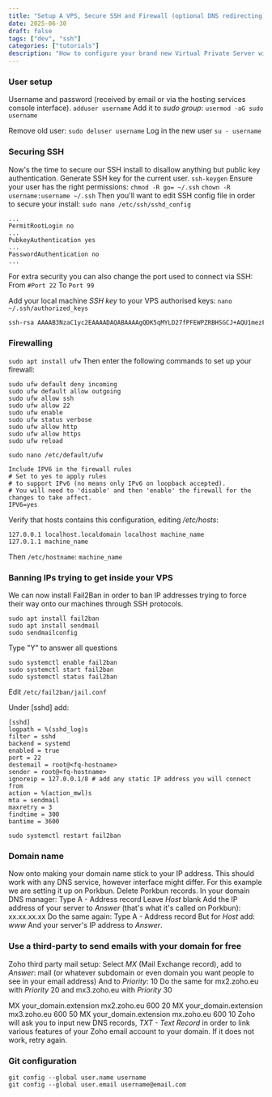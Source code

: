 ```yaml
---
title: "Setup A VPS, Secure SSH and Firewall (optional DNS redirecting)"
date: 2025-06-30
draft: false
tags: ["dev", "ssh"]
categories: ["tutorials"]
description: "How to configure your brand new Virtual Private Server with a secure access and a peace of mind."
---
```

### User setup
Username and password (received by email or via the hosting services console interface).
`adduser username`
Add it to *sudo group*:
`usermod -aG sudo username`

Remove old user:
`sudo deluser username`
Log in the new user
`su - username`
  
### Securing SSH
Now's the time to secure our SSH install to disallow anything but public key authentication.
Generate SSH key for the current user.
`ssh-keygen`
Ensure your user has the right permissions:
`chmod -R go= ~/.ssh`
`chown -R username:username ~/.ssh`
Then you'll want to edit SSH config file in order to secure your install:
`sudo nano /etc/ssh/sshd_config`
```
...
PermitRootLogin no
...
PubkeyAuthentication yes
...
PasswordAuthentication no
...
```
  
For extra security you can also change the port used to connect via SSH:
From `#Port 22`
To `Port 99`
  
Add your local machine *SSH key* to your VPS authorised keys:
`nano ~/.ssh/authorized_keys`
```bash
ssh-rsa AAAAB3NzaC1yc2EAAAADAQABAAAAgQDK5qMYLD27fPFEWPZRBHSGCJ+AQU1mezF9qFfnHEL7wq76mPY7ZAkzkF2RRUKdo0d8iCFKwlJbXHTiR01SmuL2SjuNcjeZt8w6ACcsa9ogBAsIuLuT/zChnBjLyk2GCRHNbIJBtP7TNSDOUQy+0RbARec+TGblW/ZGaSOLwd/YZQ== local_machine_name
```
  
### Firewalling
`sudo apt install ufw`
Then enter the following commands to set up your firewall:
```
sudo ufw default deny incoming
sudo ufw default allow outgoing
sudo ufw allow ssh
sudo ufw allow 22
sudo ufw enable
sudo ufw status verbose
sudo ufw allow http
sudo ufw allow https
sudo ufw reload
```
`sudo nano /etc/default/ufw`
```
Include IPV6 in the firewall rules
# Set to yes to apply rules
# to support IPv6 (no means only IPv6 on loopback accepted).
# You will need to 'disable' and then 'enable' the firewall for the changes to take affect.
IPV6=yes
```
Verify that hosts contains this configuration, editing */etc/hosts*:
```
127.0.0.1 localhost.localdomain localhost machine_name
127.0.1.1 machine_name
```
Then `/etc/hostname`:
`machine_name`
  
### Banning IPs trying to get inside your VPS
We can now install Fail2Ban in order to ban IP addresses trying to force their way onto our machines through SSH protocols.
```
sudo apt install fail2ban
sudo apt install sendmail
sudo sendmailconfig
```
Type "Y" to answer all questions
```
sudo systemctl enable fail2ban
sudo systemctl start fail2ban
sudo systemctl status fail2ban
```
Edit `/etc/fail2ban/jail.conf`

Under [sshd] add:
```
[sshd]
logpath = %(sshd_log)s
filter = sshd
backend = systemd
enabled = true
port = 22
destemail = root@<fq-hostname>
sender = root@<fq-hostname>
ignoreip = 127.0.0.1/8 # add any static IP address you will connect from
action = %(action_mwl)s
mta = sendmail
maxretry = 3
findtime = 300
bantime = 3600
```
`sudo systemctl restart fail2ban`
  
### Domain name
Now onto making your domain name stick to your IP address. This should work with any DNS service, however interface might differ. For this example we are setting it up on Porkbun.
Delete Porkbun records.
In your domain DNS manager:
Type A - Address record
Leave *Host* blank
Add the IP address of your server to *Answer* (that's what it's called on Porkbun):
xx.xx.xx.xx
Do the same again:
Type A - Address record
But for *Host* add:
*www*
And your server's IP address to *Answer*.
  
### Use a third-party to send emails with your domain for free
Zoho third party mail setup:
Select *MX* (Mail Exchange record), add to *Answer*:
mail (or whatever subdomain or even domain you want people to see in your email address)
And to *Priority*:
10
Do the same for mx2.zoho.eu with *Priority* 20 and mx3.zoho.eu with *Priority* 30
  
MX your_domain.extension mx2.zoho.eu 600 20
MX your_domain.extension mx3.zoho.eu 600 50
MX your_domain.extension mx.zoho.eu 600 10
Zoho will ask you to input new DNS records, *TXT - Text Record* in order to link various features of your Zoho email account to your domain.
If it does not work, retry again.
  
### Git configuration
```
git config --global user.name username
git config --global user.email username@email.com
```
 
